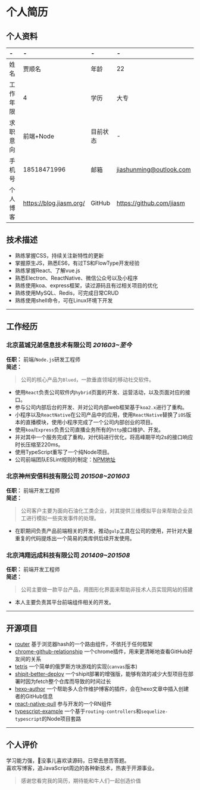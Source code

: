 # 个人简历

## 个人资料

-|-|-|-
:--|:--|:--|:--
姓名|贾顺名|年龄|22
工作年限|4|学历|大专
求职意向|前端+Node|目前状态|-
手机号|18518471996|邮箱|jiashunming@outlook.com
个人博客|https://blog.jiasm.org/|GitHub|https://github.com/jiasm 

## 技术描述

- 熟练掌握CSS，持续关注新特性的更新
- 掌握原生JS，熟悉ES6，有过TS和FlowType开发经验
- 熟练掌握React、了解vue.js
- 熟悉Electron、ReactNative、微信公众号以及小程序
- 熟练使用koa、express框架，读过源码且有过相关项目的优化
- 熟练使用MySQL、Redis，可完成日常CRUD
- 熟练使用shell命令，可在Linux环境下开发

----

## 工作经历

### 北京蓝城兄弟信息技术有限公司 *201603~至今*  

__任职：__ 前端/`Node.js`研发工程师  
__简述：__
> 公司的核心产品为`Blued`，一款垂直领域的移动社交软件。    
- 使用`React`负责公司软件内`hybrid`页面的开发、运营活动，以及页面对应的接口。  
- 参与公司内部后台的开发、并对公司内部web框架基于`koa2.x`进行了重构。  
- 小程序以及`ReactNative`在公司产品中的应用，使用`ReactNative`替换了`iOS`版本的直播模块，使用小程序完成了一个公司内部创业的项目。  
- 使用`koa`/`Express`负责公司直播业务所有的`http`接口维护、开发。  
- 并对其中一个服务完成了重构，对代码进行优化，将高峰期平均2s的接口响应时长压缩至220ms。  
- 使用TypeScript重写了一个纯Node项目。  
- 公司前端团队ESLint规则的制定：[NPM地址](https://www.npmjs.com/package/eslint-config-blued)

### 北京神州安信科技有限公司 *201508~201603*

__任职：__ 前端开发工程师  
__简述：__  
> 公司客户主要为面向石油化工类企业，对其提供三维模拟平台来帮助企业员工进行模拟一些突发事件的处理。  
- 在职期间负责产品前端相关的开发，推动`gulp`工具在公司的使用，并针对大量重复的代码提炼出一个简易的类库供后续开发使用。

### 北京鸿翔远成科技有限公司 *201409~201508*

__任职：__ 前端开发工程师  
__简述：__  
> 公司主要做一款平台产品，用图形化界面来帮助非技术人员实现网站的搭建  
- 本人主要负责其平台前端组件相关的开发。

----

## 开源项目

- [router](https://github.com/Precursors/Router) 基于浏览器hash的一个路由组件，不依托于任何框架
- [chrome-github-relationship](https://github.com/Jiasm/chrome-github-relationship) 一个chrome插件，用来更清晰地查看GitHub好友间的关系
- [tetris](https://github.com/Jiasm/tetris) 一个简单的俄罗斯方块游戏的实现(`canvas`版本)
- [shipit-better-deploy](https://github.com/bluedapp/shipit-better-deploy) 一个shipit部署的增强版，能够有效的减少大型项目在部署时因为fetch整个仓库而导致的时间过长
- [hexo-author](https://github.com/jiasm/hexo-author) 一个帮助多人合作维护博客的插件，会在hexo文章中插入创建者的GitHub信息
- [react-native-pull](https://github.com/greatbsky/react-native-pull) 参与开发的一个RN组件
- [typescript-example](https://github.com/jiasm/typescript-example) 一个基于`routing-controllers`和`sequelize-typescript`的Node项目套路  

----

## 个人评价

学习能力强，没事儿喜欢读源码，日常去思否答题。    
喜欢写博客，追JavaScript周边的各种新技术，热衷于开源事业。  

> 感谢您看完我的简历，期待能和牛人们一起创造价值
